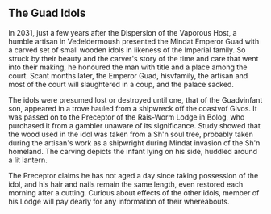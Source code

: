 ## The Guad Idols

In 2031, just a few years after the Dispersion of the Vaporous Host, a humble artisan in Vedeldermoush presented the Mindat Emperor Guad with a carved set of small wooden idols in likeness of the Imperial family. So struck by their beauty and the carver's story of the time and care that went into their making, he honoured the man with title and a place among the court.  Scant months later, the Emperor Guad, hisvfamily, the artisan and most of the court will slaughtered in a coup, and the palace sacked.

The idols were presumed lost or destroyed until one, that of the Guadvinfant son, appeared in a trove hauled from a shipwreck off the coastvof Givos.  It was passed on to the Preceptor of the Rais-Worm Lodge in Bolog, who purchased it from a gambler unaware of its significance. Study showed that the wood used in the idol was taken from a Sh'n soul tree, probably taken during the artisan's work as a shipwright during Mindat invasion of the Sh'n homeland.  The carving depicts the infant lying on his side, huddled around a lit lantern.

The Preceptor claims he has not aged a day since taking possession of the idol, and his hair and nails remain the same length, even restored each morning after a cutting.  Curious about effects of the other idols, member of his Lodge will pay dearly for any information of their whereabouts.